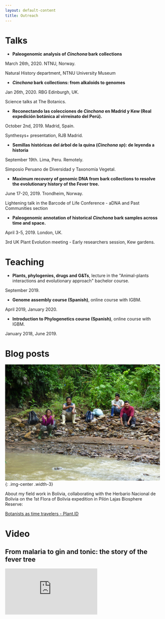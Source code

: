 ```yaml
---
layout: default-content
title: Outreach
---
```


# Talks


* **Paleogenomic analysis of _Cinchona_ bark collections**

March 26th, 2020. NTNU, Norway.

Natural History department, NTNU University Museum

* **_Cinchona_ bark collections: from alkaloids to genomes**

Jan 26th, 2020. RBG Edinburgh, UK.

Science talks at The Botanics.


* **Reconectando las colecciones de _Cinchona_ en Madrid y Kew (Real expedición botánica al virreinato del Perú).**

October 2nd, 2019. Madrid, Spain.

Synthesys+ presentation, RJB Madrid.

* **Semillas históricas del árbol de la quina (_Cinchona sp_): de leyenda a historia**

September 19th. Lima, Peru. Remotely.

Simposio Peruano de Diversidad y Taxonomía Vegetal.


* **Maximum recovery of genomic DNA from bark collections to resolve the evolutionary history of the Fever tree.**

June 17-20, 2019. Trondheim, Norway.

Lightening talk in the Barcode of Life Conference - aDNA and Past Communities section

* **Paleogenomic annotation of historical _Cinchona_ bark samples across time and space.**

April 3-5, 2019. London, UK.

 3rd UK Plant Evolution meeting - Early researchers session, Kew gardens.

# Teaching

* **Plants, phylogenies, drugs and G&Ts**, lecture in the "Animal-plants interactions and evolutionary approach" bachelor course.

September 2019.

* **Genome assembly course (Spanish)**, online course with IGBM.

April 2019, January 2020.

* **Introduction to Phylogenetics course (Spanish)**, online course with IGBM.

January 2018, June 2019.


# Blog posts

![](/assets/img/blogpost.jpg){: .img-center .width-3}

About my field work in Bolivia, collaborating with the Herbario Nacional de Bolivia on the 1st Flora of Bolivia expedition in Pilón Lajas Biosphere Reserve:

[Botanists as time travelers - Plant.ID](https://www.plantid.uio.no/news-and-events/blog/botanists-as-time-travelers.html)

# Video

## From malaria to gin and tonic: the story of the fever tree

<div class="vidframe__wrapper">
  <div class="vidframe">
    <iframe src="https://www.youtube.com/embed/gcJkzHfSgpA" frameborder="0" allow="accelerometer; autoplay; encrypted-media; gyroscope; picture-in-picture" allowfullscreen></iframe>
  </div>
</div>